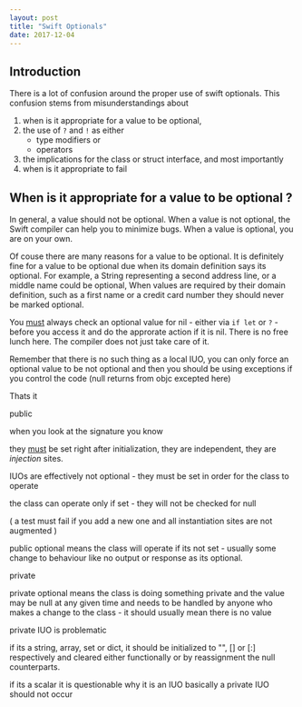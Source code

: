 ```yaml
---
layout: post
title: "Swift Optionals"
date: 2017-12-04
---
```


## Introduction

There is a lot of confusion around the proper use of swift optionals. This confusion stems from misunderstandings about

1. when is it appropriate for a value to be optional,
2. the use of `?` and `!` as either 
   - type modifiers or
   - operators
3.  the implications for the  class or struct  interface, and most importantly
4. when is it appropriate to fail



## When is it appropriate for a value to be optional ?

In general, a value should not be optional. When a value is not optional, the Swift compiler can help you to minimize bugs. When a value is optional, you are on your own. 

Of couse there are many reasons for a value to be optional. It is definitely fine for a value to be optional due when its domain definition says its optional. For example, a String representing a second address line, or a middle name could be optional, When values are required by their domain definition, such as a first name or a credit card number they should never be marked optional.

You <u>must</u> always check an optional value for nil - either via `if let` or `?` - before you access it and do the approrate action if it is nil. There is no free lunch here. The compiler does not just take care of it.



Remember that there is no such thing as a local IUO, you can only force an optional value to be not optional and then you should be using exceptions if you control the code (null returns from objc excepted here)

Thats it



public

when you look at the signature you know 

they <u>must</u> be set right after initialization, they are independent, they are *injection* sites.

IUOs are effectively not optional - they must be set in order for the class to operate

the class can operate only if set - they will not be checked for null

( a test must fail if you add a new one and all instantiation sites are not augmented )

public optional means the class will operate if its not set - usually some change to behaviour like no output or response as its optional.



private 

private optional means the class is doing something private and the value may be null at any given time and needs to be handled by anyone who makes a change to the class - it should usually mean there is no value



private IUO is problematic 

if its a string, array, set or dict, it should be initialized to "", [] or [:]  respectively and cleared either functionally or by reassignment the null counterparts.

if its a scalar it is questionable why it is an IUO basically a private IUO should not occur

